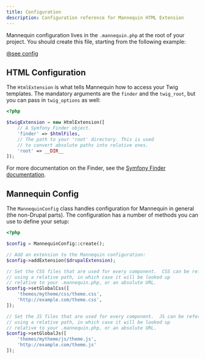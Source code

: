 ```yaml
---
title: Configuration
description: Configuration reference for Mannequin HTML Extension
---
```


Mannequin configuration lives in the `.mannequin.php` at the root of your project.  You should create this file, starting from the following example:

[@see config](../demo/.mannequin.php#L23-50)

## HTML Configuration
The `HtmlExtension` is what tells Mannequin how to access your Twig templates.  The mandatory arguments are the `finder` and the `twig_root`, but you can pass in `twig_options` as well:
```php
<?php

$twigExtension = new HtmlExtension([
    // A Symfony Finder object.
    'finder' => $htmlFiles,
    // The path to your 'root' directory. This is used
    // to convert absolute paths into relative ones.
    'root' => __DIR__
]);
```
For more documentation on the Finder, see the [Symfony Finder documentation](https://symfony.com/doc/current/components/finder.html).

## Mannequin Config
The `MannequinConfig` class handles configuration for Mannequin in general (the non-Drupal parts).  The configuration has a number of methods you can use to define your setup:

```php
<?php

$config = MannequinConfig::create();

// Add an extension to the Mannequin configuration:
$config->addExtension($drupalExtension);

// Set the CSS files that are used for every component.  CSS can be referenced
// using a relative path, in which case it will be looked up
// relative to your .mannequin.php, or an absolute URL.
$config->setGlobalCss([
    'themes/mytheme/css/theme.css',
    'http://example.com/theme.css',
]);

// Set the JS files that are used for every component.  JS can be referenced
// using a relative path, in which case it will be looked up
// relative to your .mannequin.php, or an absolute URL.
$config->setGlobalJs([
    'themes/mytheme/js/theme.js',
    'http://example.com/theme.js'
]);
```
